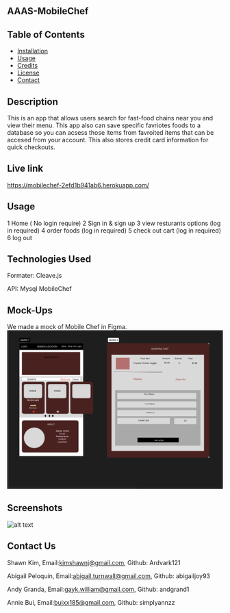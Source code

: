 ## AAAS-MobileChef

## Table of Contents

- [Installation](#installation)
- [Usage](#usage)
- [Credits](#credits)
- [License](#license)
- [Contact](#contact)

## Description

This is an app that allows users search for fast-food chains near you and view their menu. This app also can save specific favriotes foods to a database so you can acsess those items from favroited items that can be accesed from your account. This also stores credit card information for quick checkouts.

## Live link

https://mobilechef-2efd1b941ab6.herokuapp.com/

## Usage

1 Home ( No login require)
2 Sign in & sign up
3 view resturants options (log in required)
4 order foods (log in required)
5 check out cart (log in required)
6 log out

## Technologies Used

Formater: Cleave.js

API: Mysql MobileChef

## Mock-Ups

We made a mock of Mobile Chef in Figma.
![alt text](mockup.jpeg)

## Screenshots

![alt text](mainpage.jpeg)

## Contact Us

Shawn Kim, Email:kimshawnj@gmail.com, Github: Ardvark121

Abigail Peloquin, Email:abigail.turnwall@gmail.com, Github: abigailjoy93

Andy Granda, Email:gayk.william@gmail.com, Github: andgrand1

Annie Bui, Email:buixx185@gmail.com, Github: simplyannzz
